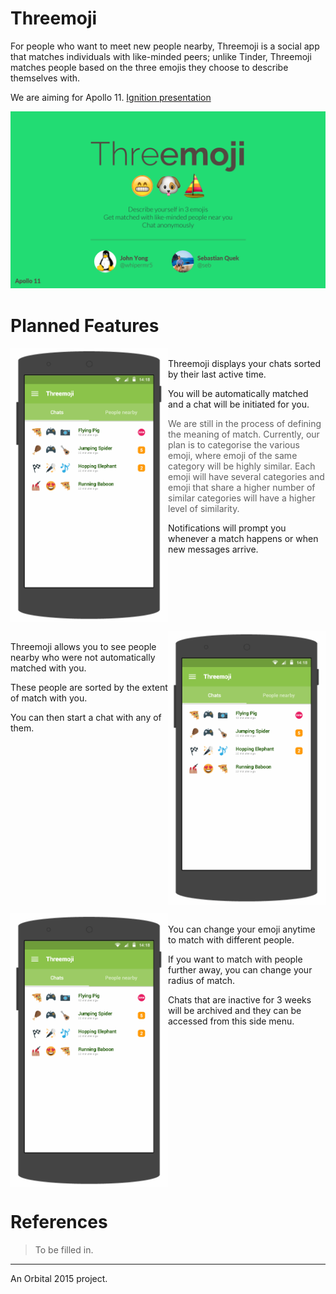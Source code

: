 # Threemoji
For people who want to meet new people nearby, Threemoji is a social app that matches individuals with like-minded peers; unlike Tinder, Threemoji matches people based on the three emojis they choose to describe themselves with.

We are aiming for Apollo 11. [Ignition presentation][ignition-presentation]

![Threemoji][ignition-slide]

# Planned Features
<img src="images/prototype/main-screen.gif" width="50%" align="left">
<br>
Threemoji displays your chats sorted by their last active time. 

You will be automatically matched and a chat will be initiated for you. 

>We are still in the process of defining the meaning of match. Currently, our plan is to categorise the various emoji, where emoji of the same category will be highly similar. Each emoji will have several categories and emoji that share a higher number of similar categories will have a higher level of similarity.

Notifications will prompt you whenever a match happens or when new messages arrive.
<br clear="all">

<img src="images/prototype/people-nearby-screen.gif" width="50%" align="right">
<br>
Threemoji allows you to see people nearby who were not automatically matched with you.

These people are sorted by the extent of match with you.

You can then start a chat with any of them.
<br clear="all">

<img src="images/prototype/side-menu.gif" width="50%" align="left">
<br>
You can change your emoji anytime to match with different people.

If you want to match with people further away, you can change your radius of match.

Chats that are inactive for 3 weeks will be archived and they can be accessed from this side menu.
<br clear="all">
# References
>To be filled in.

---
An Orbital 2015 project.

[ignition-slide]: images/ignition/155.png "Threemoji"
[ignition-presentation]: https://youtu.be/osQjStOAci0?t=1h59m10s
[main-screen]: images/prototype/main-screen.gif 